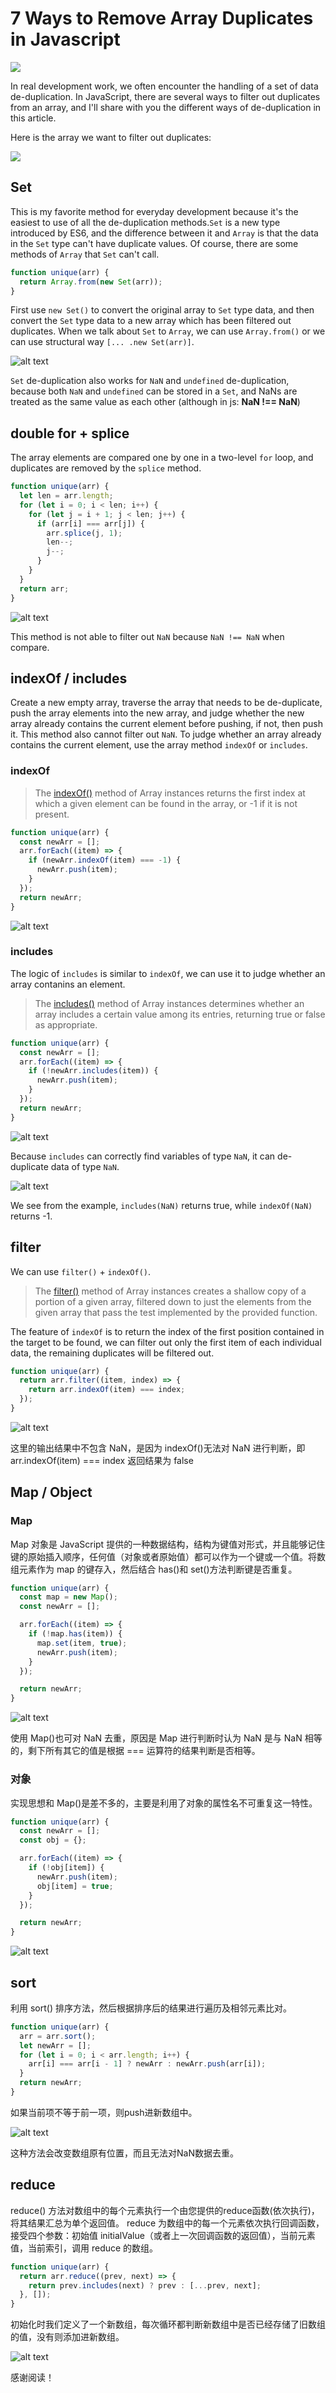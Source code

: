 # 7 Ways to Remove Array Duplicates in Javascript

![](./img/1.png)

In real development work, we often encounter the handling of a set of data de-duplication. In JavaScript, there are several ways to filter out duplicates from an array, and I'll share with you the different ways of de-duplication in this article.

Here is the array we want to filter out duplicates:

![](array.png)

## Set

This is my favorite method for everyday development because it's the easiest to use of all the de-duplication methods.`Set` is a new type introduced by ES6, and the difference between it and `Array` is that the data in the `Set` type can't have duplicate values. Of course, there are some methods of `Array` that `Set` can't call.

```javascript
function unique(arr) {
  return Array.from(new Set(arr));
}
```

First use `new Set()` to convert the original array to `Set` type data, and then convert the `Set` type data to a new array which has been filtered out duplicates. When we talk about `Set` to `Array`, we can use `Array.from()` or we can use structural way `[... .new Set(arr)]`.

![alt text](image.png)

`Set` de-duplication also works for `NaN` and `undefined` de-duplication, because both `NaN` and `undefined` can be stored in a `Set`, and NaNs are treated as the same value as each other (although in js: **NaN !== NaN**)

## double for + splice

The array elements are compared one by one in a two-level `for` loop, and duplicates are removed by the `splice` method.

```javascript
function unique(arr) {
  let len = arr.length;
  for (let i = 0; i < len; i++) {
    for (let j = i + 1; j < len; j++) {
      if (arr[i] === arr[j]) {
        arr.splice(j, 1);
        len--;
        j--;
      }
    }
  }
  return arr;
}
```

![alt text](image-1.png)

This method is not able to filter out `NaN` because `NaN !== NaN` when compare.

## indexOf / includes

Create a new empty array, traverse the array that needs to be de-duplicate, push the array elements into the new array, and judge whether the new array already contains the current element before pushing, if not, then push it. This method also cannot filter out `NaN`. To judge whether an array already contains the current element, use the array method `indexOf` or `includes`.

### indexOf

> The [indexOf()](https://developer.mozilla.org/en-US/docs/Web/JavaScript/Reference/Global_Objects/Array/indexOf) method of Array instances returns the first index at which a given element can be found in the array, or -1 if it is not present.

```javascript
function unique(arr) {
  const newArr = [];
  arr.forEach((item) => {
    if (newArr.indexOf(item) === -1) {
      newArr.push(item);
    }
  });
  return newArr;
}
```

![alt text](image-2.png)

### includes

The logic of `includes` is similar to `indexOf`, we can use it to judge whether an array contanins an element.

> The [includes()](https://developer.mozilla.org/en-US/docs/Web/JavaScript/Reference/Global_Objects/Array/includes) method of Array instances determines whether an array includes a certain value among its entries, returning true or false as appropriate.

```javascript
function unique(arr) {
  const newArr = [];
  arr.forEach((item) => {
    if (!newArr.includes(item)) {
      newArr.push(item);
    }
  });
  return newArr;
}
```

![alt text](image-3.png)

Because `includes` can correctly find variables of type `NaN`, it can de-duplicate data of type `NaN`.

![alt text](image-4.png)

We see from the example, `includes(NaN)` returns true, while `indexOf(NaN)` returns -1.

## filter

We can use `filter()` + `indexOf()`.

> The [filter()](https://developer.mozilla.org/en-US/docs/Web/JavaScript/Reference/Global_Objects/Array/filter) method of Array instances creates a shallow copy of a portion of a given array, filtered down to just the elements from the given array that pass the test implemented by the provided function.

The feature of `indexOf` is to return the index of the first position contained in the target to be found, we can filter out only the first item of each individual data, the remaining duplicates will be filtered out.

```javascript
function unique(arr) {
  return arr.filter((item, index) => {
    return arr.indexOf(item) === index;
  });
}
```

![alt text](image-5.png)

这里的输出结果中不包含 NaN，是因为 indexOf()无法对 NaN 进行判断，即 arr.indexOf(item) === index 返回结果为 false

## Map / Object

### Map

Map 对象是 JavaScript 提供的一种数据结构，结构为键值对形式，并且能够记住键的原始插入顺序，任何值（对象或者原始值）都可以作为一个键或一个值。将数组元素作为 map 的键存入，然后结合 has()和 set()方法判断键是否重复。

```javascript
function unique(arr) {
  const map = new Map();
  const newArr = [];

  arr.forEach((item) => {
    if (!map.has(item)) {
      map.set(item, true);
      newArr.push(item);
    }
  });

  return newArr;
}
```

![alt text](image-6.png)

使用 Map()也可对 NaN 去重，原因是 Map 进行判断时认为 NaN 是与 NaN 相等的，剩下所有其它的值是根据 === 运算符的结果判断是否相等。

### 对象

实现思想和 Map()是差不多的，主要是利用了对象的属性名不可重复这一特性。

```javascript
function unique(arr) {
  const newArr = [];
  const obj = {};

  arr.forEach((item) => {
    if (!obj[item]) {
      newArr.push(item);
      obj[item] = true;
    }
  });

  return newArr;
}
```

![alt text](image-7.png)

## sort

利用 sort() 排序方法，然后根据排序后的结果进行遍历及相邻元素比对。

```javascript
function unique(arr) {
  arr = arr.sort();
  let newArr = [];
  for (let i = 0; i < arr.length; i++) {
    arr[i] === arr[i - 1] ? newArr : newArr.push(arr[i]);
  }
  return newArr;
}
```
如果当前项不等于前一项，则push进新数组中。

![alt text](image-8.png)

这种方法会改变数组原有位置，而且无法对NaN数据去重。

## reduce
reduce() 方法对数组中的每个元素执行一个由您提供的reduce函数(依次执行)，将其结果汇总为单个返回值。 reduce 为数组中的每一个元素依次执行回调函数，接受四个参数：初始值 initialValue（或者上一次回调函数的返回值），当前元素值，当前索引，调用 reduce 的数组。

```javascript
function unique(arr) {
  return arr.reduce((prev, next) => {
    return prev.includes(next) ? prev : [...prev, next];
  }, []);
}
```

初始化时我们定义了一个新数组，每次循环都判断新数组中是否已经存储了旧数组的值，没有则添加进新数组。

![alt text](image-9.png)

感谢阅读！
